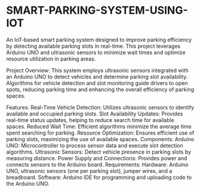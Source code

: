# SMART-PARKING-SYSTEM-USING-IOT
An IoT-based smart parking system designed to improve parking efficiency by detecting available parking slots in real-time. This project leverages Arduino UNO and ultrasonic sensors to minimize wait times and optimize resource utilization in parking areas.

Project Overview:
This system employs ultrasonic sensors integrated with an Arduino UNO to detect vehicles and determine parking slot availability. Algorithms for vehicle detection and slot monitoring guide drivers to open spots, reducing parking time and enhancing the overall efficiency of parking spaces.

Features:
Real-Time Vehicle Detection: Utilizes ultrasonic sensors to identify available and occupied parking slots.
Slot Availability Updates: Provides real-time status updates, helping to reduce search time for available spaces.
Reduced Wait Time: Efficient algorithms minimize the average time spent searching for parking.
Resource Optimization: Ensures efficient use of parking slots, maximizing the use of available spaces.
Components:
Arduino UNO: Microcontroller to process sensor data and execute slot detection algorithms.
Ultrasonic Sensors: Detect vehicle presence in parking slots by measuring distance.
Power Supply and Connections: Provides power and connects sensors to the Arduino board.
Requirements:
Hardware: Arduino UNO, ultrasonic sensors (one per parking slot), jumper wires, and a breadboard.
Software: Arduino IDE for programming and uploading code to the Arduino UNO.
